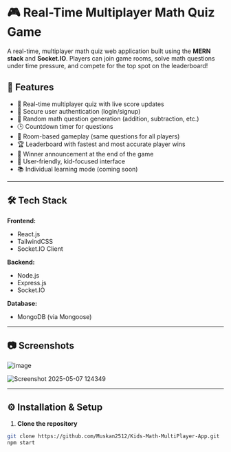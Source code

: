 # 🎮 Real-Time Multiplayer Math Quiz Game

A real-time, multiplayer math quiz web application built using the **MERN stack** and **Socket.IO**. Players can join game rooms, solve math questions under time pressure, and compete for the top spot on the leaderboard!

## 🚀 Features

- 🧠 Real-time multiplayer quiz with live score updates
- 🔐 Secure user authentication (login/signup)
- 🔢 Random math question generation (addition, subtraction, etc.)
- 🕒 Countdown timer for questions
- 👥 Room-based gameplay (same questions for all players)
- 🏆 Leaderboard with fastest and most accurate player wins
- 📢 Winner announcement at the end of the game
- 🎨 User-friendly, kid-focused interface
- 📚 Individual learning mode (coming soon)

---

## 🛠️ Tech Stack

**Frontend:**
- React.js
- TailwindCSS
- Socket.IO Client

**Backend:**
- Node.js
- Express.js
- Socket.IO

**Database:**
- MongoDB (via Mongoose)

---

## 📷 Screenshots

![image](https://github.com/user-attachments/assets/405caceb-90bc-44e9-ba05-9503e88cd7d9)


![Screenshot 2025-05-07 124349](https://github.com/user-attachments/assets/8783143f-9596-46a3-9749-195bc31bea11)

---

## ⚙️ Installation & Setup

1. **Clone the repository**
```bash
git clone https://github.com/Muskan2512/Kids-Math-MultiPlayer-App.git
npm start
